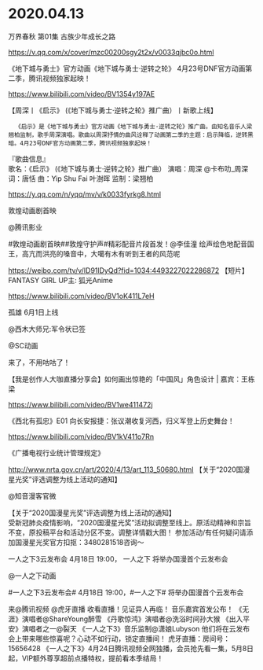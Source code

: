 # 2020.04.13

万界春秋  第01集 古族少年成长之路

https://v.qq.com/x/cover/mzc00200sgy2t2x/v0033qjbc0o.html


《地下城与勇士》官方动画《地下城与勇士·逆转之轮》 4月23号DNF官方动画第二季，腾讯视频独家起映！

 https://www.bilibili.com/video/BV1354y197AE

 【周深丨《启示》 (《地下城与勇士·逆转之轮》推广曲）丨新歌上线】 

      《启示》是《地下城与勇士》官方动画《地下城与勇士·逆转之轮》推广曲。由知名音乐人梁翘柏监制，歌手周深演唱。歌曲以周深抒情的曲风诠释了动画第二季的主题：启示降临，逆转黑暗。4月23号DNF官方动画第二季，腾讯视频独家起映！   
『歌曲信息』                      
歌名：《启示》 (《地下城与勇士·逆转之轮》推广曲）
演唱：周深 @卡布叻_周深   
词：唐恬
曲：Yip Shu Fai 叶澍晖
监制：梁翘柏

https://y.qq.com/n/yqq/mv/v/k0033fyrkg8.html


敦煌动画剧首映

@腾讯影业   

#敦煌动画剧首映##敦煌守护声#精彩配音片段首发！@李佳潼 绘声绘色地配音国王，高亢而洪亮的嗓音中，大噶有木有听到王者的风范呢

https://weibo.com/tv/v/ID91lDyQd?fid=1034:4493227022286872
 【短片】 FANTASY GIRL UP主: 狐光Anime

https://www.bilibili.com/video/BV1oK411L7eH

 
孤雄 6月1日上线

@西木大师兄:军令状已签                   

@SC动画                            

来了，不用咕咕了！


 【我是创作人大咖直播分享会】如何画出惊艳的「中国风」角色设计 | 嘉宾：王栋梁

https://www.bilibili.com/video/BV1we411472j  


《西北有孤忠》E01 向长安报捷：张议潮收复河西，归义军登上历史舞台！

https://www.bilibili.com/video/BV1kV411o7Rn

 
《广播电视行业统计管理规定》

http://www.nrta.gov.cn/art/2020/4/13/art_113_50680.html
【关于“2020国漫星光奖”评选调整为线上活动的通知】  

@知音漫客官微

【关于“2020国漫星光奖”评选调整为线上活动的通知】  
   受新冠肺炎疫情影响，“2020国漫星光奖”活动拟调整至线上。原活动精神和宗旨不变，原投稿平台和活动分区不变。调整详情戳大图！
参加活动/有任何疑问请添加国漫星光奖官方扣抠：3480281518咨询～


一人之下3云发布会  4月18日 19:00， 一人之下  将举办国漫首个云发布会

@一人之下动画                            

#一人之下3云发布会# 4月18日 19:00，#一人之下# 将举办国漫首个云发布会

来@腾讯视频 @虎牙直播 收看直播！见证异人再临！
音乐嘉宾首发公布！
《无涯》演唱者@ShareYoung醉雪
《丹歌惊鸿》演唱者@洗浴时间孙大猴
《出入平安》演唱者之一@裂天
《一人之下3》音乐监制@潇娘Lubyson
他们将在云发布会上带来哪些惊喜呢？心动不如行动，锁定直播间！
虎牙直播：房间号：15656428
《一人之下3》4月24日腾讯视频全网独播，会员抢先看一集，5月8日起，VIP额外尊享超前点播特权，提前看本季结局！


